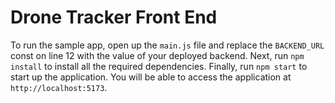 # Drone Tracker Front End

To run the sample app, open up the `main.js` file and replace the `BACKEND_URL` const on line 12 with the value of your deployed backend. Next, run `npm install` to install all the required dependencies. Finally, run `npm start` to start up the application. You will be able to access the application at `http://localhost:5173`.